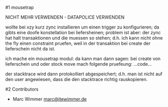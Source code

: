 #1 mousetrap

NICHT MEHR VERWENDEN - DATAPOLICE VERWENDEN

wollte bei xzy kurz zync installieren um einen trigger zu konfigurieren; da gibts eine doofe konstellation bei liefersheinen; problem ist aber: der zync hat halt transaktionen und die muessen so stehen; d.h. ich kann nicht ohne the fly einen constraint pruefen, weil in der transaktion bei create der lieferschein nicht da ist.

ich mache ein mousetrap modul: da kann man dann sagen: bei create von lieferschein und oder stock move mach folgende pruefeung: ...code...

der stacktrace wird dann protokolliert abgespeichert; d.h. man ist nicht auf den user angewiesen, dass die den stacktrace richtig rauskopieren.

#2 Contributors

* Marc Wimmer <marc@itewimmer.de>

